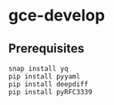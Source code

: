 # gce-develop

## Prerequisites


```
snap install yq
pip install pyyaml
pip install deepdiff
pip install pyRFC3339
```

